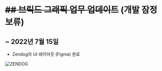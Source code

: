 # ~~## 브릭드 그래픽 업무 업데이트~~ (개발 잠정 보류)

## ~ 2022년 7월 15일

- Zendog의 UI 레이아웃 (Figma) 완료

![ZENDOG](https://user-images.githubusercontent.com/109493423/182513193-08207fa2-86c5-405d-bc62-262cc2c2d927.png)

